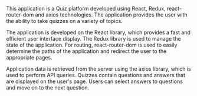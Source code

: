 This application is a Quiz platform developed using React, Redux, react-router-dom and axios technologies. The application provides the user with the ability to take quizzes on a variety of topics.

The application is developed on the React library, which provides a fast and efficient user interface display. The Redux library is used to manage the state of the application. For routing, react-router-dom is used to easily determine the paths of the application and redirect the user to the appropriate pages.

Application data is retrieved from the server using the axios library, which is used to perform API queries. Quizzes contain questions and answers that are displayed on the user's page. Users can select answers to questions and move on to the next question.
